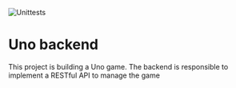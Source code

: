 ![Unittests](https://github.com/uno-project/backend/workflows/Unittests/badge.svg?branch=master)
# Uno backend


This project is building a Uno game. The backend is responsible to implement a RESTful API to manage the game
